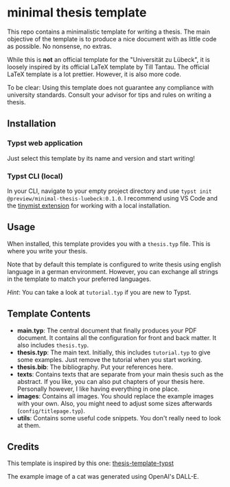 # minimal thesis template

This repo contains a minimalistic template for writing a thesis.
The main objective of the template is to produce a nice document with as little code as possible. No nonsense, no extras.

While this is **not** an official template for the "Universität zu Lübeck", it is loosely inspired by its official LaTeX template by Till Tantau.
The official LaTeX template is a lot prettier.
However, it is also more code.

To be clear: Using this template does not guarantee any compliance with university standards.
Consult your advisor for tips and rules on writing a thesis.

## Installation

### Typst web application

Just select this template by its name and version and start writing!

### Typst CLI (local)

In your CLI, navigate to your empty project directory and use `typst init @preview/minimal-thesis-luebeck:0.1.0`.
I recommend using VS Code and the [tinymist extension](https://github.com/Myriad-Dreamin/tinymist) for working with a local installation.

## Usage

When installed, this template provides you with a `thesis.typ` file.
This is where you write your thesis.

Note that by default this template is configured to write thesis using english language in a german environment. However, you can exchange all strings in the template to match your preferred languages.

_Hint_: You can take a look at `tutorial.typ` if you are new to Typst.

## Template Contents
- **main.typ**: The central document that finally produces your PDF document. It contains all the configuration for front and back matter. It also includes `thesis.typ`.
- **thesis.typ**: The main text. Initially, this includes `tutorial.typ` to give some examples. Just remove the tutorial when you start working.
- **thesis.bib**: The bibliography. Put your references here.
- **texts**: Contains texts that are separate from your main thesis such as the abstract. If you like, you can also put chapters of your thesis here. Personally however, I like having everything in one place.
- **images**: Contains all images. You should replace the example images with your own. Also, you might need to adjust some sizes afterwards (`config/titlepage.typ`).
- **utils**: Contains some useful code snippets. You don't really need to look at them.

## Credits

This template is inspired by this one: [thesis-template-typst
](https://github.com/ls1intum/thesis-template-typst?tab=MIT-1-ov-file#readme)

The example image of a cat was generated using OpenAI's DALL-E.
